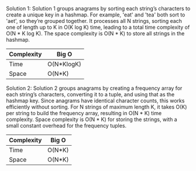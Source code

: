 Solution 1:
Solution 1 groups anagrams by sorting each string’s characters to create a unique key in a hashmap. For example, 'eat' and 'tea' both sort to 'aet', so they’re grouped together. It processes all N strings, sorting each one of length up to K in O(K log K) time, leading to a total time complexity of O(N * K log K). The space complexity is O(N * K) to store all strings in the hashmap.

|Complexity|Big O|
|--|--|
|Time|O(N*KlogK)|
|Space|O(N*K)|

Solution 2:
Solution 2 groups anagrams by creating a frequency array for each string’s characters, converting it to a tuple, and using that as the hashmap key. Since anagrams have identical character counts, this works efficiently without sorting. For N strings of maximum length K, it takes O(K) per string to build the frequency array, resulting in O(N * K) time complexity. Space complexity is O(N * K) for storing the strings, with a small constant overhead for the frequency tuples.

|Complexity|Big O|
|--|--|
|Time|O(N*K)|
|Space|O(N*K)|
